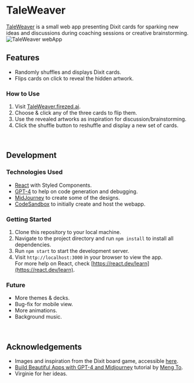 # TaleWeaver

[TaleWeaver](TaleWeaver.firezed.ai) is a small web app presenting Dixit cards for sparking new ideas and discussions during coaching sessions or creative brainstorming.
![TaleWeaver webApp](src/images/LandingPage_alpha.png)

## Features

- Randomly shuffles and displays Dixit cards.
- Flips cards on click to reveal the hidden artwork.

### How to Use

1. Visit [TaleWeaver.firezed.ai](TaleWeaver.firezed.ai).
2. Choose & click any of the three cards to flip them.
3. Use the revealed artworks as inspiration for discussion/brainstorming.
4. Click the shuffle button to reshuffle and display a new set of cards.

<br>

## Development

### Technologies Used

- [React](https://react.dev/learn) with Styled Components.
- [GPT-4](https://openai.com/research/gpt-4) to help on code generation and debugging.
- [MidJourney](https://www.midjourney.com) to create some of the designs.
- [CodeSandbox](https://codesandbox.io) to initially create and host the webapp.

### Getting Started

1. Clone this repository to your local machine.
2. Navigate to the project directory and run `npm install` to install all dependencies.
3. Run `npm start` to start the development server.
4. Visit `http://localhost:3000` in your browser to view the app. <br>
For more help on React, check [https://react.dev/learn](https://react.dev/learn).

### Future
- More themes & decks.
- Bug-fix for mobile view.
- More animations.
- Background music.

<br>

## Acknowledgements

- Images and inspiration from the Dixit board game, accessible [here](https://www.libellud.com/ressources/dixit/#https://www.libellud.com/wp-content/uploads/2022/03/Banque-images-Odyssey.zip).
- [Build Beautiful Apps with GPT-4 and Midjourney](https://designcode.io/gpt4) tutorial by [Meng To](https://twitter.com/@MengTo).
- Virginie for her ideas.

